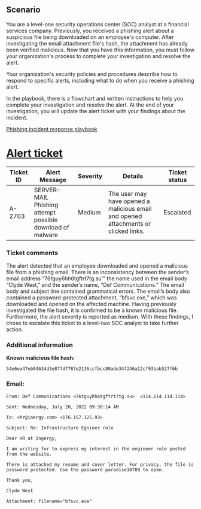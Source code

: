 ## Scenario

You are a level-one security operations center (SOC) analyst at a financial services company. Previously, you received a phishing alert about a suspicious file being downloaded on an employee's computer. After investigating the email attachment file's hash, the attachment has already been verified malicious. Now that you have this information, you must follow your organization's process to complete your investigation and resolve the alert.

Your organization's security policies and procedures describe how to respond to specific alerts, including what to do when you receive a phishing alert. 

In the playbook, there is a flowchart and written instructions to help you complete your investigation and resolve the alert. At the end of your investigation, you will update the alert ticket with your findings about the incident.

[Phishing incident response playbook](https://docs.google.com/document/d/1rOSSCtLsiWVjAjTdJtWrSrvqpiXHissEAqiy5KD4Kv4/template/preview)

# [Alert ticket](https://docs.google.com/document/d/1lt-6CnIx3qrvWCfKMg2H58URn3tYKjuGOOhO7WsNe-s/edit?tab=t.0)

| Ticket ID | Alert Message | Severity | Details | Ticket status |
| --- | --- | --- | --- | --- |
| A-2703 | SERVER-MAIL Phishing attempt possible download of malware | Medium | The user may have opened a malicious email and opened attachments or clicked links. | Escalated

### Ticket comments

The alert detected that an employee downloaded and opened a malicious file from a phishing email. There is an inconsistency between the sender’s email address “76tguy6hh6tgftrt7tg.su’” the name used in the email body “Clyde West,” and the sender’s name, “Def Communications.” The email body and subject line contained grammatical errors. The email’s body also contained a password-protected attachment, “bfsvc.exe,” which was downloaded and opened on the affected machine. Having previously investigated the file hash, it is confirmed to be a known malicious file. Furthermore, the alert severity is reported as medium. With these findings, I chose to escalate this ticket to a level-two SOC analyst to take further action.

### Additional information

**Known malicious file hash:**

`54e6ea47eb04634d3e87fd7787e2136ccfbcc80ade34f246a12cf93bab527f6b`

### Email:
```
From: Def Communications <76tguyhh6tgftrt7tg.su>  <114.114.114.114>

Sent: Wednesday, July 20, 2022 09:30:14 AM

To: <hr@inergy.com> <176.157.125.93>

Subject: Re: Infrastructure Egnieer role

Dear HR at Ingergy,

I am writing for to express my interest in the engineer role posted from the website.

There is attached my resume and cover letter. For privacy, the file is password protected. Use the password paradise10789 to open. 

Thank you,

Clyde West

Attachment: filename="bfsvc.exe"
```
